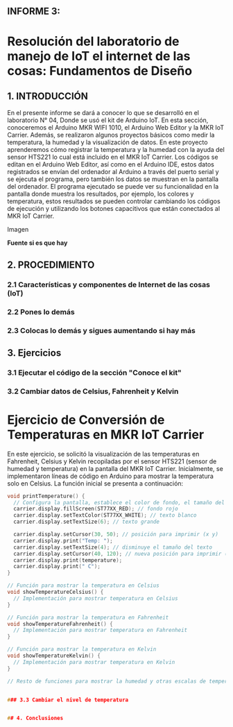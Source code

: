 ## INFORME 3: 

# Resolución del laboratorio de manejo de IoT el internet de las cosas: Fundamentos de Diseño

## 1. INTRODUCCIÓN
 En el presente informe se dará a conocer lo que se desarrolló en el laboratorio N° 04, Donde se usó el kit de Arduino IoT. En esta sección, conoceremos el Arduino MKR WIFI 1010, el Arduino Web Editor y la MKR IoT Carrier. Además, se realizaron algunos proyectos básicos como medir la temperatura, la humedad y la visualización de datos. En este proyecto aprenderemos cómo registrar la temperatura y la humedad con la ayuda del sensor HTS221 lo cual está incluido en el MKR IoT Carrier. Los códigos se editan en el Arduino Web Editor, así como en el Arduino IDE, estos datos registrados se envían del ordenador al Arduino a través del puerto serial y se ejecuta el programa, pero también los datos se muestran en la pantalla del ordenador. El programa ejecutado se puede ver su funcionalidad en la pantalla donde muestra los resultados, por ejemplo, los colores y temperatura, estos resultados se pueden controlar cambiando los códigos de ejecución y utilizando los botones capacitivos que están conectados al MKR IoT Carrier.

Imagen
 
**Fuente si es que hay**

## 2. PROCEDIMIENTO
### 2.1 Características y componentes de Internet de las cosas (IoT)
### 2.2 Pones lo demás
### 2.3 Colocas lo demás y sigues aumentando si hay más

## 3. Ejercicios
### 3.1 Ejecutar el código de la sección "Conoce el kit"


### 3.2 Cambiar datos de Celsius, Fahrenheit y Kelvin

# Ejercicio de Conversión de Temperaturas en MKR IoT Carrier

En este ejercicio, se solicitó la visualización de las temperaturas en Fahrenheit, Celsius y Kelvin recopiladas por el sensor HTS221 (sensor de humedad y temperatura) en la pantalla del MKR IoT Carrier. Inicialmente, se implementaron líneas de código en Arduino para mostrar la temperatura solo en Celsius. La función inicial se presenta a continuación:

```cpp
void printTemperature() {
  // Configura la pantalla, establece el color de fondo, el tamaño del texto y el color del texto
  carrier.display.fillScreen(ST77XX_RED); // fondo rojo
  carrier.display.setTextColor(ST77XX_WHITE); // texto blanco
  carrier.display.setTextSize(6); // texto grande

  carrier.display.setCursor(30, 50); // posición para imprimir (x y)
  carrier.display.print("Temp: ");
  carrier.display.setTextSize(4); // disminuye el tamaño del texto
  carrier.display.setCursor(40, 120); // nueva posición para imprimir (x y)
  carrier.display.print(temperature);
  carrier.display.print(" C");
}

// Función para mostrar la temperatura en Celsius
void showTemperatureCelsius() {
  // Implementación para mostrar temperatura en Celsius
}

// Función para mostrar la temperatura en Fahrenheit
void showTemperatureFahrenheit() {
  // Implementación para mostrar temperatura en Fahrenheit
}

// Función para mostrar la temperatura en Kelvin
void showTemperatureKelvin() {
  // Implementación para mostrar temperatura en Kelvin
}

// Resto de funciones para mostrar la humedad y otras escalas de temperatura


### 3.3 Cambiar el nivel de temperatura


## 4. Conclusiones

